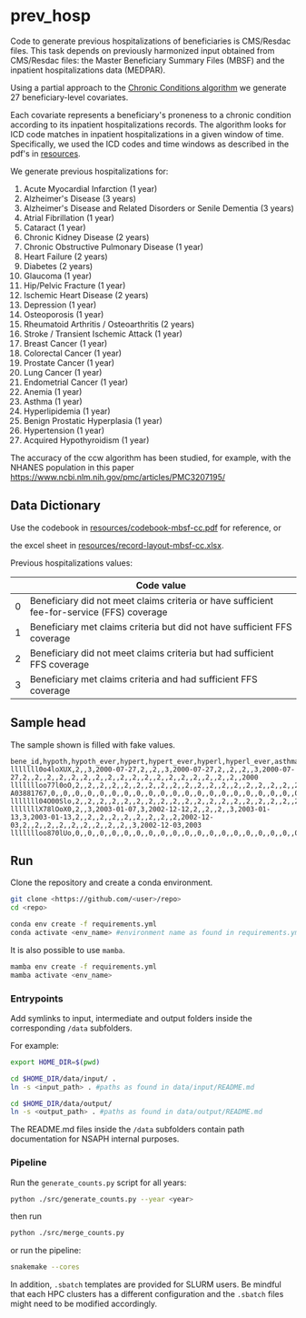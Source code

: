 # prev_hosp

Code to generate previous hospitalizations of beneficiaries is CMS/Resdac files. This task depends on previously harmonized input obtained from CMS/Resdac files: the Master Beneficiary Summary Files (MBSF) and the inpatient hospitalizations data (MEDPAR).

Using a partial approach to the [Chronic Conditions algorithm](https://www2.ccwdata.org/documents/10280/19139421/ccw-chronic-condition-algorithms.pdf) we generate 27 beneficiary-level covariates. 

Each covariate represents a beneficiary's proneness to a chronic condition according to its inpatient hospitalizations records. The algorithm looks for ICD code matches in inpatient hospitalizations in a given window of time. Specifically, we used the ICD codes and time windows as described in the pdf's in [resources](resources).

We generate previous hospitalizations for:
1. Acute Myocardial Infarction (1 year)
2. Alzheimer's Disease  (3 years)
3. Alzheimer's Disease and Related Disorders or Senile Dementia (3 years)
4. Atrial Fibrillation (1 year)
5. Cataract (1 year)
6. Chronic Kidney Disease (2 years)
7. Chronic Obstructive Pulmonary Disease (1 year)
8. Heart Failure (2 years)
9. Diabetes (2 years)
10. Glaucoma (1 year)
11. Hip/Pelvic Fracture (1 year)
12. Ischemic Heart Disease (2 years)
13. Depression (1 year)
14. Osteoporosis (1 year)
15. Rheumatoid Arthritis / Osteoarthritis (2 years)
16. Stroke / Transient Ischemic Attack (1 year)
17. Breast Cancer (1 year)
18. Colorectal Cancer (1 year)
19. Prostate Cancer (1 year)
20. Lung Cancer (1 year)
21. Endometrial Cancer (1 year)
22. Anemia (1 year)
23. Asthma (1 year)
24. Hyperlipidemia (1 year)
25. Benign Prostatic Hyperplasia (1 year)
26. Hypertension (1 year)
27. Acquired Hypothyroidism (1 year)

The accuracy of the ccw algorithm has been studied, for example, with the NHANES population in this paper https://www.ncbi.nlm.nih.gov/pmc/articles/PMC3207195/

## Data Dictionary

Use the codebook in [resources/codebook-mbsf-cc.pdf](resources/codebook-mbsf-cc.pdf) for reference, or

the excel sheet in [resources/record-layout-mbsf-cc.xlsx](resources/record-layout-mbsf-cc.xlsx).


Previous hospitalizations values:

|   | Code value                                                                                 |
|---|--------------------------------------------------------------------------------------------|
| 0 | Beneficiary did not meet claims criteria or have sufficient fee-for-service (FFS) coverage |
| 1 | Beneficiary met claims criteria but did not have sufficient FFS coverage                   |
| 2 | Beneficiary did not meet claims criteria but had sufficient FFS coverage                   |
| 3 | Beneficiary met claims criteria and had sufficient FFS coverage                            |

## Sample head

The sample shown is filled with fake values.

```
bene_id,hypoth,hypoth_ever,hypert,hypert_ever,hyperl,hyperl_ever,asthma,asthma_ever,ra_oa,ra_oa_ever,osteoprs,osteoprs_ever,depressn,depressn_ever,ischmcht,ischmcht_ever,hipfrac,hipfrac_ever,glaucoma,glaucoma_ever,hyperp,hyperp_ever,endometrialCancer,endometrialCancer_ever,lungCancer,lungCancer_ever,prostateCancer,prostateCancer_ever,colorectalCancer,colorectalCancer_ever,breastCancer,breastCancer_ever,stroke,stroke_ever,diabetes,diabetes_ever,chf,chf_ever,copd,copd_ever,chrnkidn,chrnkidn_ever,cataract,cataract_ever,atrialfb,atrialfb_ever,alzhdmta,alzhdmta_ever,alzh,alzh_ever,ami,ami_ever,anemia,anemia_ever,rfrnc_yr
lllllll0o4loXUX,2,,3,2000-07-27,2,,2,,3,2000-07-27,2,,2,,2,,3,2000-07-27,2,,2,,2,,2,,2,,2,,2,,2,,2,,2,,2,,2,,2,,2,,2,,2,,2,,2,,2000
llllllloo77l0oO,2,,2,,2,,2,,2,,2,,2,,2,,2,,2,,2,,2,,2,,2,,2,,2,,2,,2,,2,,2,,2,,2,,2,,2,,2,,2,,2,,2003
A03881767,0,,0,,0,,0,,0,,0,,0,,0,,0,,0,,0,,0,,0,,0,,0,,0,,0,,0,,0,,0,,0,,0,,0,,0,,0,,0,,0,,2013
lllllll04O00Slo,2,,2,,2,,2,,2,,2,,2,,2,,2,,2,,2,,2,,2,,2,,2,,2,,2,,2,,2,,2,,2,,2,,2,,2,,2,,2,,2,,2008
lllllllX78lOoX0,2,,3,2003-01-07,3,2002-12-12,2,,2,,2,,3,2003-01-13,3,2003-01-13,2,,2,,2,,2,,2,,2,,2,,2,,2,2002-12-03,2,,2,,2,,2,,2,,2,,2,,2,,2,,3,2002-12-03,2003
llllllloo870lUo,0,,0,,0,,0,,0,,0,,0,,0,,0,,0,,0,,0,,0,,0,,0,,0,,0,,0,,0,,0,,0,,0,,0,,0,,0,,0,,0,,2006
```

## Run

Clone the repository and create a conda environment.

```bash
git clone <https://github.com/<user>/repo>
cd <repo>

conda env create -f requirements.yml
conda activate <env_name> #environment name as found in requirements.yml
```

It is also possible to use `mamba`.

```bash
mamba env create -f requirements.yml
mamba activate <env_name>
```

### Entrypoints

Add symlinks to input, intermediate and output folders inside the corresponding `/data` subfolders.

For example:

```bash
export HOME_DIR=$(pwd)

cd $HOME_DIR/data/input/ .
ln -s <input_path> . #paths as found in data/input/README.md

cd $HOME_DIR/data/output/
ln -s <output_path> . #paths as found in data/output/README.md
```

The README.md files inside the `/data` subfolders contain path documentation for NSAPH internal purposes.

### Pipeline

Run the `generate_counts.py` script for all years:

```bash
python ./src/generate_counts.py --year <year>
```

then run 

```bash
python ./src/merge_counts.py
```

or run the pipeline:

```bash
snakemake --cores
```

In addition, `.sbatch` templates are provided for SLURM users. Be mindful that each HPC clusters has a different configuration and the `.sbatch` files might need to be modified accordingly. 

